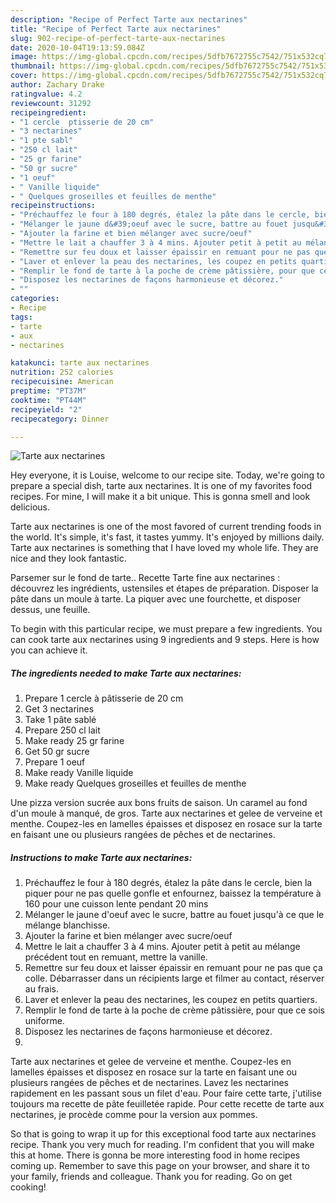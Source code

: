 ```yaml
---
description: "Recipe of Perfect Tarte aux nectarines"
title: "Recipe of Perfect Tarte aux nectarines"
slug: 902-recipe-of-perfect-tarte-aux-nectarines
date: 2020-10-04T19:13:59.084Z
image: https://img-global.cpcdn.com/recipes/5dfb7672755c7542/751x532cq70/tarte-aux-nectarines-photo-principale-de-la-recette.jpg
thumbnail: https://img-global.cpcdn.com/recipes/5dfb7672755c7542/751x532cq70/tarte-aux-nectarines-photo-principale-de-la-recette.jpg
cover: https://img-global.cpcdn.com/recipes/5dfb7672755c7542/751x532cq70/tarte-aux-nectarines-photo-principale-de-la-recette.jpg
author: Zachary Drake
ratingvalue: 4.2
reviewcount: 31292
recipeingredient:
- "1 cercle  ptisserie de 20 cm"
- "3 nectarines"
- "1 pte sabl"
- "250 cl lait"
- "25 gr farine"
- "50 gr sucre"
- "1 oeuf"
- " Vanille liquide"
- " Quelques groseilles et feuilles de menthe"
recipeinstructions:
- "Préchauffez le four à 180 degrés, étalez la pâte dans le cercle, bien la piquer pour ne pas quelle gonfle et enfournez, baissez la température à 160 pour une cuisson lente pendant 20 mins"
- "Mélanger le jaune d&#39;oeuf avec le sucre, battre au fouet jusqu&#39;à ce que le mélange blanchisse."
- "Ajouter la farine et bien mélanger avec sucre/oeuf"
- "Mettre le lait a chauffer 3 à 4 mins. Ajouter petit à petit au mélange précédent tout en remuant, mettre la vanille."
- "Remettre sur feu doux et laisser épaissir en remuant pour ne pas que ça colle. Débarrasser dans un récipients large et filmer au contact, réserver au frais."
- "Laver et enlever la peau des nectarines, les coupez en petits quartiers."
- "Remplir le fond de tarte à la poche de crème pâtissière, pour que ce sois uniforme."
- "Disposez les nectarines de façons harmonieuse et décorez."
- ""
categories:
- Recipe
tags:
- tarte
- aux
- nectarines

katakunci: tarte aux nectarines 
nutrition: 252 calories
recipecuisine: American
preptime: "PT37M"
cooktime: "PT44M"
recipeyield: "2"
recipecategory: Dinner

---
```



![Tarte aux nectarines](https://img-global.cpcdn.com/recipes/5dfb7672755c7542/751x532cq70/tarte-aux-nectarines-photo-principale-de-la-recette.jpg)

Hey everyone, it is Louise, welcome to our recipe site. Today, we're going to prepare a special dish, tarte aux nectarines. It is one of my favorites food recipes. For mine, I will make it a bit unique. This is gonna smell and look delicious.

Tarte aux nectarines is one of the most favored of current trending foods in the world. It's simple, it's fast, it tastes yummy. It's enjoyed by millions daily. Tarte aux nectarines is something that I have loved my whole life. They are nice and they look fantastic.

Parsemer sur le fond de tarte.. Recette Tarte fine aux nectarines : découvrez les ingrédients, ustensiles et étapes de préparation. Disposer la pâte dans un moule à tarte. La piquer avec une fourchette, et disposer dessus, une feuille.


To begin with this particular recipe, we must prepare a few ingredients. You can cook tarte aux nectarines using 9 ingredients and 9 steps. Here is how you can achieve it.

<!--inarticleads1-->

##### The ingredients needed to make Tarte aux nectarines:

1. Prepare 1 cercle à pâtisserie de 20 cm
1. Get 3 nectarines
1. Take 1 pâte sablé
1. Prepare 250 cl lait
1. Make ready 25 gr farine
1. Get 50 gr sucre
1. Prepare 1 oeuf
1. Make ready  Vanille liquide
1. Make ready  Quelques groseilles et feuilles de menthe


Une pizza version sucrée aux bons fruits de saison. Un caramel au fond d&#39;un moule à manqué, de gros. Tarte aux nectarines et gelee de verveine et menthe. Coupez-les en lamelles épaisses et disposez en rosace sur la tarte en faisant une ou plusieurs rangées de pêches et de nectarines. 

<!--inarticleads2-->

##### Instructions to make Tarte aux nectarines:

1. Préchauffez le four à 180 degrés, étalez la pâte dans le cercle, bien la piquer pour ne pas quelle gonfle et enfournez, baissez la température à 160 pour une cuisson lente pendant 20 mins
1. Mélanger le jaune d&#39;oeuf avec le sucre, battre au fouet jusqu&#39;à ce que le mélange blanchisse.
1. Ajouter la farine et bien mélanger avec sucre/oeuf
1. Mettre le lait a chauffer 3 à 4 mins. Ajouter petit à petit au mélange précédent tout en remuant, mettre la vanille.
1. Remettre sur feu doux et laisser épaissir en remuant pour ne pas que ça colle. Débarrasser dans un récipients large et filmer au contact, réserver au frais.
1. Laver et enlever la peau des nectarines, les coupez en petits quartiers.
1. Remplir le fond de tarte à la poche de crème pâtissière, pour que ce sois uniforme.
1. Disposez les nectarines de façons harmonieuse et décorez.
1. 


Tarte aux nectarines et gelee de verveine et menthe. Coupez-les en lamelles épaisses et disposez en rosace sur la tarte en faisant une ou plusieurs rangées de pêches et de nectarines. Lavez les nectarines rapidement en les passant sous un filet d&#39;eau. Pour faire cette tarte, j&#39;utilise toujours ma recette de pâte feuilletée rapide. Pour cette recette de tarte aux nectarines, je procède comme pour la version aux pommes. 

So that is going to wrap it up for this exceptional food tarte aux nectarines recipe. Thank you very much for reading. I'm confident that you will make this at home. There is gonna be more interesting food in home recipes coming up. Remember to save this page on your browser, and share it to your family, friends and colleague. Thank you for reading. Go on get cooking!
